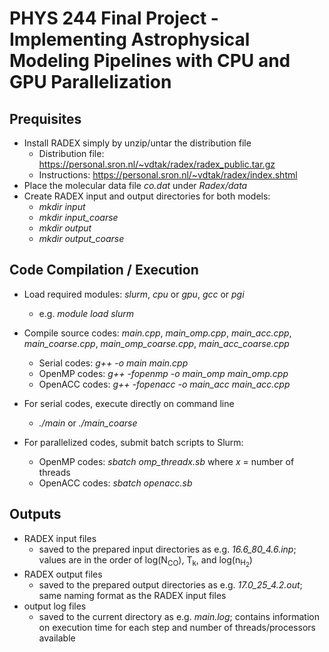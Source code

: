 # PHYS 244 Final Project - Implementing Astrophysical Modeling Pipelines with CPU and GPU Parallelization

## Prequisites

* Install RADEX simply by unzip/untar the distribution file
    * Distribution file: https://personal.sron.nl/~vdtak/radex/radex_public.tar.gz
    * Instructions: https://personal.sron.nl/~vdtak/radex/index.shtml
* Place the molecular data file *co.dat* under *Radex/data*
* Create RADEX input and output directories for both models:
    * *mkdir input*
    * *mkdir input_coarse*
    * *mkdir output*
    * *mkdir output_coarse*

## Code Compilation / Execution

* Load required modules: *slurm*, *cpu* or *gpu*, *gcc* or *pgi*
    * e.g. *module load slurm*

* Compile source codes: *main.cpp*, *main_omp.cpp*, *main_acc.cpp*, *main_coarse.cpp*, *main_omp_coarse.cpp*, *main_acc_coarse.cpp* 
    * Serial codes: *g++ -o main main.cpp* 
    * OpenMP codes: *g++ -fopenmp -o main_omp main_omp.cpp*  
    * OpenACC codes: *g++ -fopenacc -o main_acc main_acc.cpp*  

* For serial codes, execute directly on command line
    * *./main* or *./main_coarse*

* For parallelized codes, submit batch scripts to Slurm: 
    * OpenMP codes: *sbatch omp_threadx.sb* where *x* = number of threads
    * OpenACC codes: *sbatch openacc.sb*


## Outputs

  * RADEX input files
    * saved to the prepared input directories as e.g. *16.6_80_4.6.inp*; values are in the order of log(N<sub>CO</sub>), T<sub>k</sub>, and log(n<sub>H<sub>2</sub></sub>)
  * RADEX output files
    * saved to the prepared output directories as e.g. *17.0_25_4.2.out*; same naming format as the RADEX input files
  * output log files
    * saved to the current directory as e.g. *main.log*; contains information on execution time for each step and number of threads/processors available 